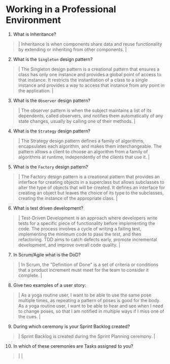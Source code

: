 # Working in a Professional Environment
01. What is Inheritance?

> | Inheritance is when components share data and reuse functionality by extending or inheriting from other components. |

02. What is the `Singleton` design pattern?

> | The Singleton design pattern is a creational pattern that ensures a class has only one instance and provides a global point of access to that instance. It restricts the instantiation of a class to a single instance and provides a way to access that instance from any point in the application. |

03. What is the `Observer` design pattern?

> | The observer pattern is when the subject maintains a list of its dependents, called observers, and notifies them automatically of any state changes, usually by calling one of their methods. |

04. What is the `Strategy` design pattern?

> | The Strategy design pattern defines a family of algorithms, encapsulates each algorithm, and makes them interchangeable. The pattern allows a client to choose an algorithm from a family of algorithms at runtime, independently of the clients that use it. |

05. What is the `Factory` design pattern?

> | The Factory design pattern is a creational pattern that provides an interface for creating objects in a superclass but allows subclasses to alter the type of objects that will be created. It defines an interface for creating an object but leaves the choice of its type to the subclasses, creating the instance of the appropriate class. |

06. What is test driven development?

> | Test-Driven Development is an approach where developers write tests for a specific piece of functionality before implementing the code. The process involves a cycle of writing a failing test, implementing the minimum code to pass the test, and then refactoring. TDD aims to catch defects early, promote incremental development, and improve overall code quality. |

07. In Scrum/Agile what is the DoD?

> | In Scrum, the "Definition of Done" is a set of criteria or conditions that a product increment must meet for the team to consider it complete. |

08. Give two examples of a user story:

> | As a yoga routine user, I want to be able to use the same pose multiple times, as repeating a pattern of poses is good for the body. As a yoga routine user, I want to be able to hear and see when I need to change poses, so that I am notified in multiple ways if I miss one of the cues. |

09. During which ceremony is your Sprint Backlog created?

> | Sprint Backlog is created during the Sprint Planning ceremony. |

10. In which of these ceremonies are Tasks assigned to you?

> |  |
